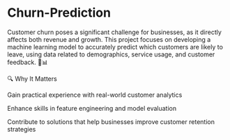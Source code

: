 # Churn-Prediction

Customer churn poses a significant challenge for businesses, as it directly affects both revenue and growth. This project focuses on developing a machine learning model to accurately predict which customers are likely to leave, using data related to demographics, service usage, and customer feedback. 🧠📊

🔍 Why It Matters

Gain practical experience with real-world customer analytics

Enhance skills in feature engineering and model evaluation

Contribute to solutions that help businesses improve customer retention strategies
